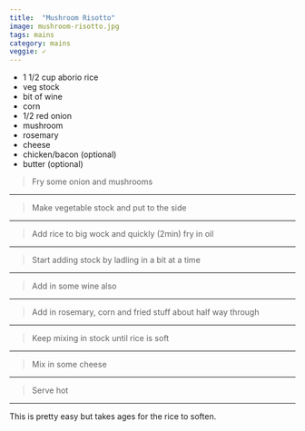 ```yaml
---
title:  "Mushroom Risotto"
image: mushroom-risotto.jpg
tags: mains
category: mains
veggie: ✓
---
```


* 1 1/2 cup aborio rice
* veg stock
* bit of wine
* corn
* 1/2 red onion
* mushroom
* rosemary
* cheese
* chicken/bacon (optional)
* butter (optional)


> Fry some onion and mushrooms

---

> Make vegetable stock and put to the side

---

> Add rice to big wock and quickly (2min) fry in oil

---

> Start adding stock by ladling in a bit at a time

---

> Add in some wine also

---

> Add in rosemary, corn and fried stuff about half way through

---

> Keep mixing in stock until rice is soft

---

> Mix in some cheese

---

> Serve hot

---

This is pretty easy but takes ages for the rice to soften.
